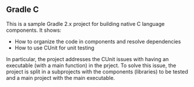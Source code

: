 Gradle C
--------

This is a sample Gradle 2.x project for building native C language components.
It shows:

* How to organize the code in components and resolve dependencies
* How to use CUnit for unit testing

In particular, the project addresses the CUnit issues with having an executable
(with a main function)  in the prject. To solve this issue, the project is split
in a subprojects with the components (libraries) to be tested and a main project
with the main executable.



